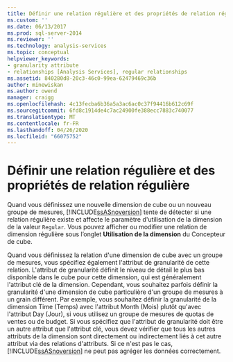 ```yaml
---
title: Définir une relation régulière et des propriétés de relation régulière | Microsoft Docs
ms.custom: ''
ms.date: 06/13/2017
ms.prod: sql-server-2014
ms.reviewer: ''
ms.technology: analysis-services
ms.topic: conceptual
helpviewer_keywords:
- granularity attribute
- relationships [Analysis Services], regular relationships
ms.assetid: 840280d8-20c3-46c0-99ea-62479469c36b
author: minewiskan
ms.author: owend
manager: craigg
ms.openlocfilehash: 4c13fecba6b36a5a3ac6ac0c37f94416b612c69f
ms.sourcegitcommit: 6fd8c1914de4c7ac24900fe388ecc7883c740077
ms.translationtype: MT
ms.contentlocale: fr-FR
ms.lasthandoff: 04/26/2020
ms.locfileid: "66075752"
---
```

# <a name="define-a-regular-relationship-and-regular-relationship-properties"></a>Définir une relation régulière et des propriétés de relation régulière
  Quand vous définissez une nouvelle dimension de cube ou un nouveau groupe de mesures, [!INCLUDE[ssASnoversion](../../includes/ssasnoversion-md.md)] tente de détecter si une relation régulière existe et affecte le paramètre d'utilisation de la dimension de la valeur `Regular`. Vous pouvez afficher ou modifier une relation de dimension régulière sous l’onglet **Utilisation de la dimension** du Concepteur de cube.  
  
 Quand vous définissez la relation d'une dimension de cube avec un groupe de mesures, vous spécifiez également l'attribut de granularité de cette relation. L'attribut de granularité définit le niveau de détail le plus bas disponible dans le cube pour cette dimension, qui est généralement l'attribut clé de la dimension. Cependant, vous souhaitez parfois définir la granularité d'une dimension de cube particulière d'un groupe de mesures à un grain différent. Par exemple, vous souhaitez définir la granularité de la dimension Time (Temps) avec l'attribut Month (Mois) plutôt qu'avec l'attribut Day (Jour), si vous utilisez un groupe de mesures de quotas de ventes ou de budget. Si vous spécifiez que l'attribut de granularité doit être un autre attribut que l'attribut clé, vous devez vérifier que tous les autres attributs de la dimension sont directement ou indirectement liés à cet autre attribut via des relations d'attributs. Si ce n'est pas le cas, [!INCLUDE[ssASnoversion](../../includes/ssasnoversion-md.md)] ne peut pas agréger les données correctement.  
  
  
